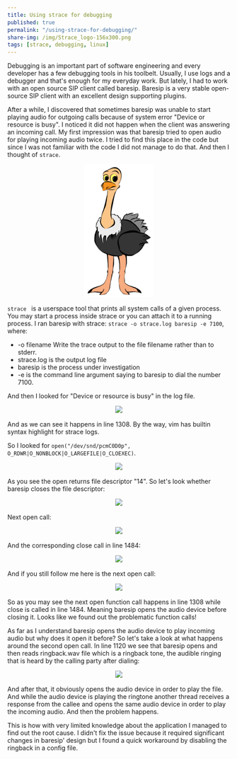 ```yaml
---
title: Using strace for debugging
published: true
permalink: "/using-strace-for-debugging/"
share-img: /img/Strace_logo-156x300.png
tags: [strace, debugging, linux]
---
```


Debugging is an important part of software engineering and every
developer has a few debugging tools in his toolbelt.
Usually, I use logs and a debugger and that's enough for my everyday work.
But lately, I had to work with an open source SIP client called baresip.
Baresip is a very stable open-source SIP client with an excellent design supporting plugins.

After a while, I discovered that sometimes baresip was unable to start playing
audio for outgoing calls because of system error "Device or resource is busy".
I noticed it did not happen when the client was answering an incoming call.
My first impression was that baresip tried to open audio for playing incoming audio twice.
I tried to find this place in the code but since I was not familiar with the code I did not
manage to do that. And then I thought of ```strace```.

<p align="center">
  <img src="/img/Strace_logo-156x300.png" title="Strace logo">
</p>

```strace ``` is a userspace tool that prints all system calls of a given process.
You may start a process inside strace or you can attach it to a running process.
I ran baresip with strace: ```strace -o strace.log baresip -e 7100```, where:

* -o filename Write the trace output to the file filename rather than to stderr.
* strace.log is the output log file
* baresip is the process under investigation
* -e is the command line argument saying to baresip to dial the number 7100.

And then I looked for "Device or resource is busy" in the log file.

<p align="center">
  <img src="/img/strace_problematic_open_call.png">
</p>

And as we can see it happens in line 1308. By the way, vim has builtin syntax highlight for strace logs.

So I looked for ```open("/dev/snd/pcmC0D0p", O_RDWR|O_NONBLOCK|O_LARGEFILE|O_CLOEXEC)```.
<p align="center">
  <img src="/img/first_open_call_0.png">
</p>

As you see the open returns file descriptor "14". So let's look whether baresip closes the file descriptor:
<p align="center">
  <img src="/img/close_14.png">
</p>

Next open call:
<p align="center">
  <img src="/img/second_open_call.png">
</p>

And the corresponding close call in line 1484:
<p align="center">
  <img src="/img/second_close_call.png">
</p>

And if you still follow me here is the next open call:
<p align="center">
  <img src="/img/third_open_call.png">
</p>

So as you may see the next open function call happens in line 1308 while close is called in line 1484.
Meaning baresip opens the audio device before closing it.
Looks like we found out the problematic function calls!

As far as I understand baresip opens the audio device to play
incoming audio but why does it open it before? So let's take a look at what happens around the second open call. In line 1120 we see that baresip opens and then reads ringback.wav file which is
a ringback tone, the audible ringing that is heard by the calling party after dialing:
<p align="center">
  <img src="/img/open_ringback_file_epoll_wait.png">
</p>

And after that, it obviously opens the audio device in order to play the file.
And while the audio device is playing the ringtone another thread receives a response
from the callee and opens the same audio device in order to play the incoming audio.
And then the problem happens.

This is how with very limited knowledge about the application I managed to find out the root cause.
I didn't fix the issue because it required significant changes in baresip' design but I
found a quick workaround by disabling the ringback in a config file.
